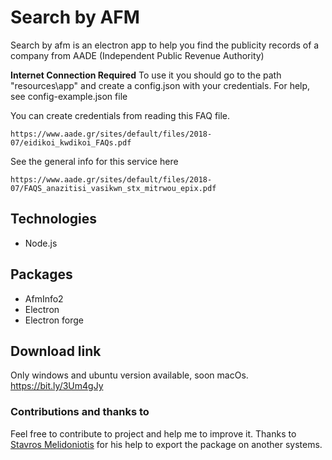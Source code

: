 
# Search by AFM
Search by afm is an electron app to help you find the publicity records of a company from AADE (Independent Public Revenue Authority)

**Internet Connection Required** 
To use it you should go to the path "resources\app\" and create a config.json with your credentials.
For help, see config-example.json file

You can create credentials from reading this FAQ file.

    https://www.aade.gr/sites/default/files/2018-07/eidikoi_kwdikoi_FAQs.pdf
See the general info for this service here

    https://www.aade.gr/sites/default/files/2018-07/FAQS_anazitisi_vasikwn_stx_mitrwou_epix.pdf

## Technologies
- Node.js

## Packages
- AfmInfo2
- Electron
- Electron forge

## Download link
Only windows and ubuntu version available, soon macOs.
https://bit.ly/3Um4gJy

### Contributions and thanks to
Feel free to contribute to project and help me to improve it.
Thanks to [Stavros Melidoniotis](https://github.com/stavros-melidoniotis) for his help to export the package on another systems.
